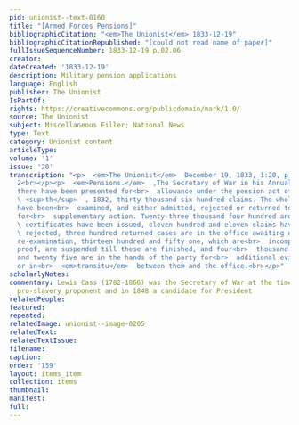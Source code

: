 ```yaml
---
pid: unionist--text-0160
title: "[Armed Forces Pensions]"
bibliographicCitation: "<em>The Unionist</em> 1833-12-19"
bibliographicCitationRepublished: "[could not read name of paper]"
fullIssueSequenceNumber: 1833-12-19 p.02.06
creator: 
dateCreated: '1833-12-19'
description: Military pension applications
language: English
publisher: The Unionist
IsPartOf: 
rights: https://creativecommons.org/publicdomain/mark/1.0/
source: The Unionist
subject: Miscellaneous Filler; National News
type: Text
category: Unionist content
articleType: 
volume: '1'
issue: '20'
transcription: "<p>  <em>The Unionist</em>  December 19, 1833, 1:20, p. 2, column
  2<br></p><p>  <em>Pensions.</em>  ‚The Secretary of War in his Annual Report, says
  there have been presented for<br>  allowance under the pension act of June 7<br>
  \ <sup>th</sup>  , 1832, thirty thousand six hundred claims. The whole of these
  have been<br>  examined, and either admitted, rejected or returned to the parties
  for<br>  supplementary action. Twenty-three thousand four hundred and thirty eight<br>
  \ certificates have been issued, eleven hundred and eleven claims have been<br>
  \ rejected, three hundred returned cases are in the office awaiting or<br>  undergoing
  re-examination, thirteen hundred and fifty one, which are<br>  incomplete in their
  proof, are suspended till these are finished, and four<br>  thousand four hundred
  and twenty five are in the hands of the party for<br>  additional evidence or authentication,
  or in<br>  <em>transitu</em>  between them and the office.<br></p>"
scholarlyNotes: 
commentary: Lewis Cass (1782-1866) was the Secretary of War at the time. He was a
  pro-slavery proponent and in 1848 a candidate for President
relatedPeople: 
featured: 
repeated: 
relatedImage: unionist--image-0205
relatedText: 
relatedTextIssue: 
filename: 
caption: 
order: '159'
layout: items_item
collection: items
thumbnail: 
manifest: 
full: 
---
```

